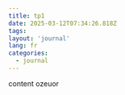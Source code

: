 ```yaml
---
title: tp1
date: 2025-03-12T07:34:26.818Z
tags:
layout: 'journal'
lang: fr
categories: 
  - journal
---
```

content ozeuor
